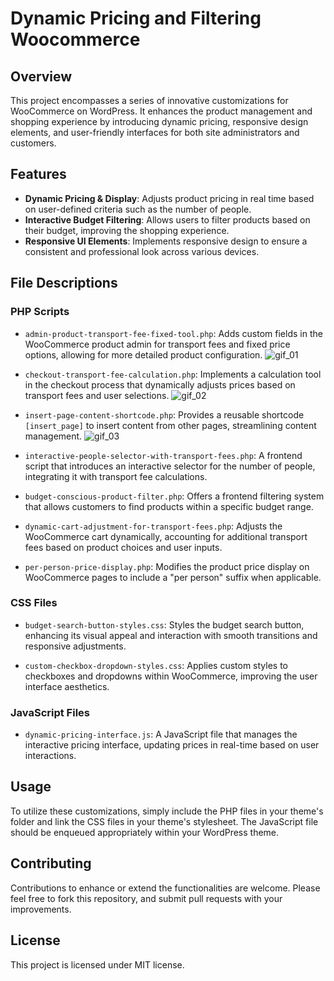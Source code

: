 # Dynamic Pricing and Filtering Woocommerce

## Overview

This project encompasses a series of innovative customizations for WooCommerce on WordPress. It enhances the product management and shopping experience by introducing dynamic pricing, responsive design elements, and user-friendly interfaces for both site administrators and customers.

## Features

- **Dynamic Pricing & Display**: Adjusts product pricing in real time based on user-defined criteria such as the number of people.
- **Interactive Budget Filtering**: Allows users to filter products based on their budget, improving the shopping experience.
- **Responsive UI Elements**: Implements responsive design to ensure a consistent and professional look across various devices.

## File Descriptions

### PHP Scripts

- `admin-product-transport-fee-fixed-tool.php`: Adds custom fields in the WooCommerce product admin for transport fees and fixed price options, allowing for more detailed product configuration.
  ![gif_01](https://github.com/oswaldo-reategui/dynamic-pricing-and-filtering/assets/59293697/31a04fe3-2f76-421e-b5ee-98c27bc7e7be)


- `checkout-transport-fee-calculation.php`: Implements a calculation tool in the checkout process that dynamically adjusts prices based on transport fees and user selections.
![gif_02](https://github.com/oswaldo-reategui/dynamic-pricing-and-filtering/assets/59293697/b0372d45-ef61-4d99-819f-271add77c49d)


- `insert-page-content-shortcode.php`: Provides a reusable shortcode `[insert_page]` to insert content from other pages, streamlining content management.
![gif_03](https://github.com/oswaldo-reategui/dynamic-pricing-and-filtering/assets/59293697/e00a73a1-f595-4560-99f5-bc9d8226561e)

- `interactive-people-selector-with-transport-fees.php`: A frontend script that introduces an interactive selector for the number of people, integrating it with transport fee calculations.

- `budget-conscious-product-filter.php`: Offers a frontend filtering system that allows customers to find products within a specific budget range.

- `dynamic-cart-adjustment-for-transport-fees.php`: Adjusts the WooCommerce cart dynamically, accounting for additional transport fees based on product choices and user inputs.

- `per-person-price-display.php`: Modifies the product price display on WooCommerce pages to include a "per person" suffix when applicable.

### CSS Files

- `budget-search-button-styles.css`: Styles the budget search button, enhancing its visual appeal and interaction with smooth transitions and responsive adjustments.

- `custom-checkbox-dropdown-styles.css`: Applies custom styles to checkboxes and dropdowns within WooCommerce, improving the user interface aesthetics.

### JavaScript Files

- `dynamic-pricing-interface.js`: A JavaScript file that manages the interactive pricing interface, updating prices in real-time based on user interactions.

## Usage

To utilize these customizations, simply include the PHP files in your theme's folder and link the CSS files in your theme's stylesheet. The JavaScript file should be enqueued appropriately within your WordPress theme.

## Contributing

Contributions to enhance or extend the functionalities are welcome. Please feel free to fork this repository, and submit pull requests with your improvements.

## License

This project is licensed under MIT license.
